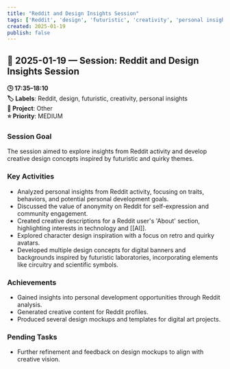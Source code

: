```yaml
---
title: "Reddit and Design Insights Session"
tags: ['Reddit', 'design', 'futuristic', 'creativity', 'personal insights']
created: 2025-01-19
publish: false
---
```


## 📅 2025-01-19 — Session: Reddit and Design Insights Session

**🕒 17:35–18:10**  
**🏷️ Labels**: Reddit, design, futuristic, creativity, personal insights  
**📂 Project**: Other  
**⭐ Priority**: MEDIUM  


### Session Goal
The session aimed to explore insights from Reddit activity and develop creative design concepts inspired by futuristic and quirky themes.

### Key Activities
- Analyzed personal insights from Reddit activity, focusing on traits, behaviors, and potential personal development goals.
- Discussed the value of anonymity on Reddit for self-expression and community engagement.
- Created creative descriptions for a Reddit user's 'About' section, highlighting interests in technology and [[AI]].
- Explored character design inspiration with a focus on retro and quirky avatars.
- Developed multiple design concepts for digital banners and backgrounds inspired by futuristic laboratories, incorporating elements like circuitry and scientific symbols.

### Achievements
- Gained insights into personal development opportunities through Reddit analysis.
- Generated creative content for Reddit profiles.
- Produced several design mockups and templates for digital art projects.

### Pending Tasks
- Further refinement and feedback on design mockups to align with creative vision.
